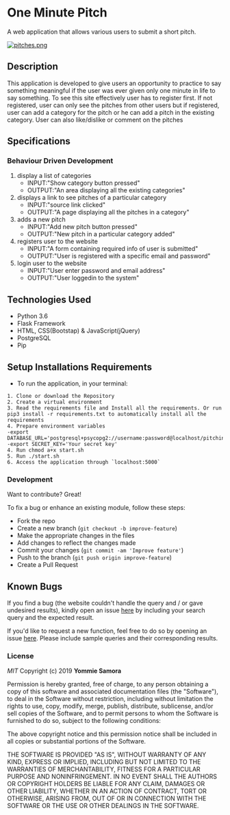# One Minute Pitch

A web application that allows various users to submit a short pitch.

[![pitches.png](https://i.postimg.cc/4yx0rV1j/pitches.png)](https://postimg.cc/JDSKXyvQ)

## Description

This application is developed to give users an opportunity to practice to say something meaningful if the user was ever given only one minute in life to say something. To see this site effectively user has to register first. If not registered, user can only see the pitches from other users but if registered, user can add a category for the pitch or he can add a pitch in the existing category. User can also like/dislike or comment on the pitches

## Specifications

### Behaviour Driven Development

1. display a list of categories
   - INPUT:"Show category button pressed"
   - OUTPUT:"An area displaying all the existing categories" 
2. displays a link to see pitches of a particular category
   - INPUT:"source link clicked"
   - OUTPUT:"A page displaying all the pitches in a category"
3. adds a new pitch
   - INPUT:"Add new pitch button pressed"
   - OUTPUT:"New pitch in a particular category added"
4. registers user to the website
   - INPUT:"A form containing required info of user is submitted"
   - OUTPUT:"User is registered with a specific email and password"
5. login user to the website
   - INPUT:"User enter password and email address"
   - OUTPUT:"User loggedin to the system" 

## Technologies Used 

- Python 3.6
- Flask Framework
- HTML, CSS(Bootstap) & JavaScript(jQuery)
- PostgreSQL
- Pip


## Setup Installations Requirements
   * To run the application, in your terminal:

    1. Clone or download the Repository
    2. Create a virtual environment
    3. Read the requirements file and Install all the requirements. Or run pip3 install -r requirements.txt to automatically install all the requirements
    4. Prepare environment variables
    -export DATABASE_URL='postgresql+psycopg2://username:password@localhost/pitching'
    -export SECRET_KEY='Your secret key'
    4. Run chmod a+x start.sh
    5. Run ./start.sh
    6. Access the application through `localhost:5000`
  

### Development

Want to contribute? Great!

To fix a bug or enhance an existing module, follow these steps:

- Fork the repo
- Create a new branch (`git checkout -b improve-feature`)
- Make the appropriate changes in the files
- Add changes to reflect the changes made
- Commit your changes (`git commit -am 'Improve feature'`)
- Push to the branch (`git push origin improve-feature`)
- Create a Pull Request 

## Known Bugs

If you find a bug (the website couldn't handle the query and / or gave undesired results), kindly open an issue [here](https://github.com/yomZsamora/one-minute-pitch/issues/new) by including your search query and the expected result.

If you'd like to request a new function, feel free to do so by opening an issue [here](https://github.com/yomZsamora/one-minute-pitch/issues/new). Please include sample queries and their corresponding results.

### License

*MIT*
Copyright (c) 2019 **Yommie Samora**

Permission is hereby granted, free of charge, to any person obtaining a copy of this software and associated documentation files (the "Software"), to deal in the Software without restriction, including without limitation the rights to use, copy, modify, merge, publish, distribute, sublicense, and/or sell copies of the Software, and to permit persons to whom the Software is furnished to do so, subject to the following conditions:

The above copyright notice and this permission notice shall be included in all copies or substantial portions of the Software.

THE SOFTWARE IS PROVIDED "AS IS", WITHOUT WARRANTY OF ANY KIND, EXPRESS OR IMPLIED, INCLUDING BUT NOT LIMITED TO THE WARRANTIES OF MERCHANTABILITY, FITNESS FOR A PARTICULAR PURPOSE AND NONINFRINGEMENT. IN NO EVENT SHALL THE AUTHORS OR COPYRIGHT HOLDERS BE LIABLE FOR ANY CLAIM, DAMAGES OR OTHER LIABILITY, WHETHER IN AN ACTION OF CONTRACT, TORT OR OTHERWISE, ARISING FROM, OUT OF OR IN CONNECTION WITH THE SOFTWARE OR THE USE OR OTHER DEALINGS IN THE SOFTWARE.
